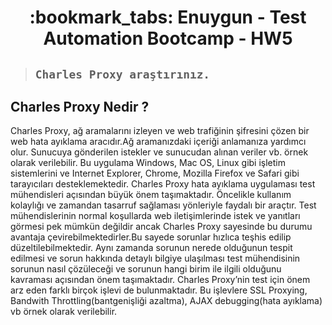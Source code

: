<h1 align="center"> :bookmark_tabs: Enuygun - Test Automation Bootcamp - HW5 </h1>
 

> ##  ```Charles Proxy araştırınız.  ```

**Charles Proxy Nedir ?**
---
Charles Proxy, ağ aramalarını izleyen ve web trafiğinin şifresini çözen bir web hata ayıklama aracıdır.Ağ aramanızdaki içeriği anlamanıza yardımcı olur. Sunucuya gönderilen istekler ve sunucudan alınan veriler vb. örnek olarak verilebilir. Bu uygulama Windows, Mac OS, Linux gibi işletim sistemlerini ve Internet Explorer, Chrome, Mozilla Firefox ve Safari gibi tarayıcıları desteklemektedir.
Charles Proxy hata ayıklama uygulaması test mühendisleri açısından büyük önem taşımaktadır. Öncelikle kullanım kolaylığı ve zamandan tasarruf sağlaması yönleriyle faydalı bir araçtır. 
Test mühendislerinin normal koşullarda web iletişimlerinde istek ve yanıtları görmesi pek mümkün değildir ancak Charles Proxy sayesinde bu durumu avantaja çevirebilmektedirler.Bu sayede sorunlar hızlıca teşhis edilip düzeltilebilmektedir. 
Aynı zamanda sorunun nerede olduğunun tespit edilmesi ve sorun hakkında detaylı bilgiye ulaşılması test mühendisinin sorunun nasıl çözüleceği ve sorunun hangi birim ile ilgili olduğunu kavraması açısından önem taşımaktadır. 
Charles Proxy’nin test için önem arz eden farklı birçok işlevi de bulunmaktadır. Bu işlevlere SSL Proxying, Bandwith Throttling(bantgenişliği azaltma), AJAX debugging(hata ayıklama) vb örnek olarak verilebilir. 
